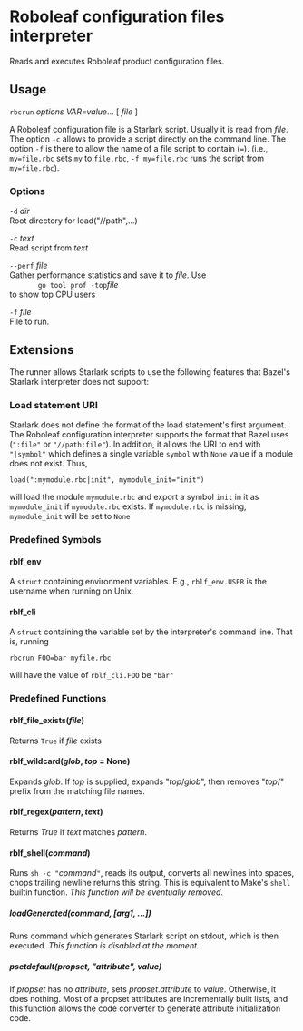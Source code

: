 # Roboleaf configuration files interpreter

Reads and executes Roboleaf product configuration files.

## Usage

`rbcrun` *options* *VAR=value*... [ *file* ]

A Roboleaf configuration file is a Starlark script. Usually it is read from *file*. The option `-c` allows to provide a
script directly on the command line. The option `-f` is there to allow the name of a file script to contain (`=`).
(i.e., `my=file.rbc` sets `my` to `file.rbc`, `-f my=file.rbc` runs the script from `my=file.rbc`).

### Options

`-d` *dir*\
Root directory for load("//path",...)

`-c` *text*\
Read script from *text*

`--perf` *file*\
Gather performance statistics and save it to *file*. Use \
`       go tool prof -top`*file*\
to show top CPU users

`-f` *file*\
File to run.

## Extensions

The runner allows Starlark scripts to use the following features that Bazel's Starlark interpreter does not support:

### Load statement URI

Starlark does not define the format of the load statement's first argument.
The Roboleaf configuration interpreter supports the format that Bazel uses
(`":file"` or `"//path:file"`). In addition, it allows the URI to end with
`"|symbol"` which defines a single variable `symbol` with `None` value if a
module does not exist. Thus,

```
load(":mymodule.rbc|init", mymodule_init="init")
```

will load the module `mymodule.rbc` and export a symbol `init` in it as
`mymodule_init` if `mymodule.rbc` exists. If `mymodule.rbc` is missing,
`mymodule_init` will be set to `None`

### Predefined Symbols

#### rblf_env

A `struct` containing environment variables. E.g., `rblf_env.USER` is the username when running on Unix.

#### rblf_cli

A `struct` containing the variable set by the interpreter's command line. That is, running

```
rbcrun FOO=bar myfile.rbc
```

will have the value of `rblf_cli.FOO` be `"bar"`

### Predefined Functions

#### rblf_file_exists(*file*)

Returns `True`  if *file* exists

#### rblf_wildcard(*glob*, *top* = None)

Expands *glob*. If *top* is supplied, expands "*top*/*glob*", then removes
"*top*/" prefix from the matching file names.

#### rblf_regex(*pattern*, *text*)

Returns *True* if *text* matches *pattern*.

#### rblf_shell(*command*)

Runs `sh -c "`*command*`"`, reads its output, converts all newlines into spaces, chops trailing newline returns this
string. This is equivalent to Make's
`shell` builtin function. *This function will be eventually removed*.

##### loadGenerated(*command*, [*arg1*, ...])

Runs command which generates Starlark script on stdout, which is then executed.
*This function is disabled at the moment.*

##### psetdefault(*propset*, "attribute", *value*)

If *propset* has no *attribute*, sets *propset*.*attribute* to *value*. Otherwise, it does nothing. Most of a propset
attributes are incrementally built lists, and this function allows the code converter to generate attribute
initialization code.
